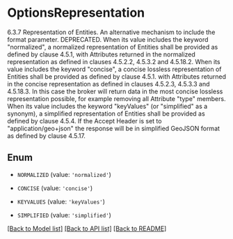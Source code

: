 # OptionsRepresentation

6.3.7 Representation of Entities.   An alternative mechanism to include the format parameter. DEPRECATED.  When its value includes the keyword \"normalized\", a normalized representation of Entities shall be provided as defined by clause 4.5.1, with Attributes returned in the normalized representation as defined in clauses 4.5.2.2, 4.5.3.2 and 4.5.18.2.  When its value includes the keyword \"concise\", a concise lossless representation of Entities shall be provided as defined by clause 4.5.1. with Attributes returned in the concise representation as defined in clauses 4.5.2.3, 4.5.3.3 and 4.5.18.3. In this case the broker will return data in the most concise lossless representation possible, for example removing all Attribute \"type\" members.  When its value includes the keyword \"keyValues\" (or \"simplified\" as a synonym), a simplified representation of Entities shall be provided as defined by clause 4.5.4.  If the Accept Header is set to \"application/geo+json\" the response will be in simplified GeoJSON format as defined by clause 4.5.17. 

## Enum

* `NORMALIZED` (value: `'normalized'`)

* `CONCISE` (value: `'concise'`)

* `KEYVALUES` (value: `'keyValues'`)

* `SIMPLIFIED` (value: `'simplified'`)

[[Back to Model list]](../README.md#documentation-for-models) [[Back to API list]](../README.md#documentation-for-api-endpoints) [[Back to README]](../README.md)


